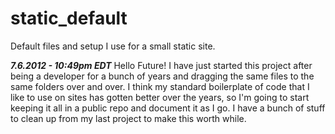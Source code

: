 static_default
==============

Default files and setup I use for a small static site.

***7.6.2012 - 10:49pm EDT***
Hello Future! I have just started this project after being a developer for a bunch of years and dragging
the same files to the same folders over and over.  I think my standard boilerplate of code that I like to
use on sites has gotten better over the years, so I'm going to start keeping it all in a public repo and
document it as I go.  I have a bunch of stuff to clean up from my last project to make this worth while.